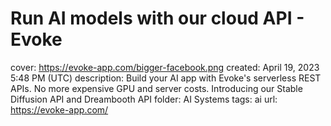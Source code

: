 # Run AI models with our cloud API - Evoke

cover: https://evoke-app.com/bigger-facebook.png
created: April 19, 2023 5:48 PM (UTC)
description: Build your AI app with Evoke's serverless REST APIs. No more expensive GPU and server costs. Introducing our Stable Diffusion API and Dreambooth API
folder: AI Systems
tags: ai
url: https://evoke-app.com/
